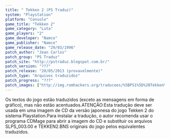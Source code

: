 ```yaml
---
title: " Tekken 2 (PS Traduz)"
system: "Playstation"
platform: "Console"
game_title: "Tekken 2"
game_category: "Luta"
game_players: "2"
game_developer: "Namco"
game_publisher: "Namco"
game_release_date: "29/03/1996"
patch_author: "Jean Carlos"
patch_group: "PS Traduz"
patch_site: "http://pstraduz.blogspot.com.br/"
patch_version: "???"
patch_release: "20/05/2013 (provavelmente)"
patch_type: "Arquivos traduzidos"
patch_progress: "???"
patch_images: ["http://img.romhackers.org/traducoes/%5BPS1%5D%20Tekken%202%20-%20PS%20Traduz%20-%201.jpg","http://img.romhackers.org/traducoes/%5BPS1%5D%20Tekken%202%20-%20PS%20Traduz%20-%202.jpg","http://img.romhackers.org/traducoes/%5BPS1%5D%20Tekken%202%20-%20PS%20Traduz%20-%203.jpg"]
---
```

Os textos do jogo estão traduzidos (exceto as mensagens em forma de gráfico), mas não estão acentuados.ATENÇÃO:Esta tradução deve ser usada em uma imagem de CD da versão japonesa do jogo Tekken 2 do sistema Playstation.Para instalar a tradução, o autor recomenda usar o programa CDMage para abrir a imagem do CD e substituir os arquivos SLPS_003.00 e TEKKEN2.BNS originais do jogo pelos equivalentes traduzidos.
